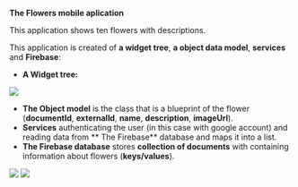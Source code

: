 **The Flowers mobile aplication**

This application shows ten flowers with descriptions.

This application is created of **a widget tree**, **a object data model**, **services** and **Firebase**: 

- **A Widget tree:**



![](https://github.com/Laura555-p/flowers/blob/master/assets/images/flowerwidgettree.PNG)

- **The Object model** is the class that is a blueprint of the flower (**documentId**, **externalId**, **name**, **description**, **imageUrl**).
- **Services** authenticating the user (in this case with google account) and reading data from ** The Firebase** database and maps it into a list.
- **The Firebase database** stores **collection of documents** with containing information about flowers (**keys/values**). 



![](https://github.com/Laura555-p/flowers/blob/master/assets/images/1_flower.PNG)
![](https://github.com/Laura555-p/flowers/blob/master/assets/images/2_flower.PNG)
